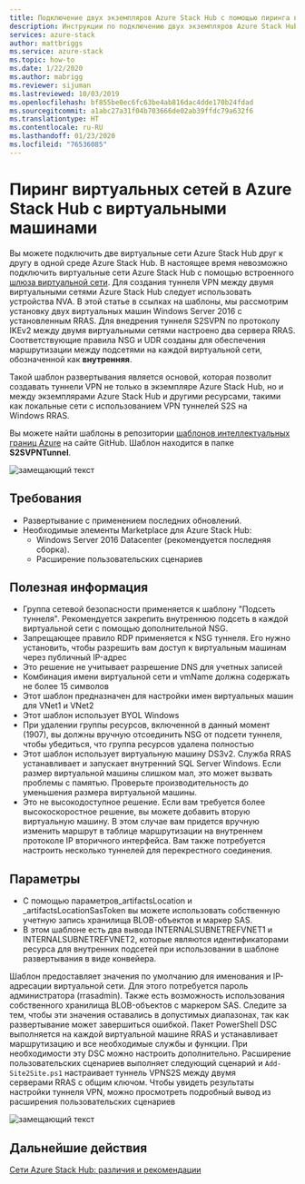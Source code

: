 ```yaml
---
title: Подключение двух экземпляров Azure Stack Hub с помощью пиринга виртуальных сетей | Документация Майкрософт
description: Инструкции по подключению двух экземпляров Azure Stack Hub с помощью пиринга виртуальных сетей.
services: azure-stack
author: mattbriggs
ms.service: azure-stack
ms.topic: how-to
ms.date: 1/22/2020
ms.author: mabrigg
ms.reviewer: sijuman
ms.lastreviewed: 10/03/2019
ms.openlocfilehash: bf855be0ec6fc63be4ab816dac4dde170b24fdad
ms.sourcegitcommit: a1abc27a31f04b703666de02ab39ffdc79a632f6
ms.translationtype: HT
ms.contentlocale: ru-RU
ms.lasthandoff: 01/23/2020
ms.locfileid: "76536085"
---
```

# <a name="vnet-peering-in-azure-stack-hub-with-vms"></a>Пиринг виртуальных сетей в Azure Stack Hub с виртуальными машинами

Вы можете подключить две виртуальные сети Azure Stack Hub друг к другу в одной среде Azure Stack Hub. В настоящее время невозможно подключить виртуальные сети Azure Stack Hub с помощью встроенного [шлюза виртуальной сети](https://docs.microsoft.com/azure-stack/user/azure-stack-network-differences). Для создания туннеля VPN между двумя виртуальными сетями Azure Stack Hub следует использовать устройства NVA. В этой статье в ссылках на шаблоны, мы рассмотрим установку двух виртуальных машин Windows Server 2016 с установленным RRAS. Для внедрения туннеля S2SVPN по протоколу IKEv2 между двумя виртуальными сетями настроено два сервера RRAS. Соответствующие правила NSG и UDR созданы для обеспечения маршрутизации между подсетями на каждой виртуальной сети, обозначенной как **внутренняя**. 

Такой шаблон развертывания является основой, которая позволит создавать туннели VPN не только в экземпляре Azure Stack Hub, но и между экземплярами Azure Stack Hub и другими ресурсами, такими как локальные сети с использованием VPN туннелей S2S на Windows RRAS. 

Вы можете найти шаблоны в репозитории [шаблонов интеллектуальных границ Azure](https://github.com/Azure-Samples/azure-intelligent-edge-patterns
) на сайте GitHub. Шаблон находится в папке **S2SVPNTunnel**.

![замещающий текст](./media/azure-stack-network-howto-vnet-peering/overview.png)

## <a name="requirements"></a>Требования

- Развертывание с применением последних обновлений. 
- Необходимые элементы Marketplace для Azure Stack Hub:
    -  Windows Server 2016 Datacenter (рекомендуется последняя сборка).
    -  Расширение пользовательских сценариев

## <a name="things-to-consider"></a>Полезная информация

- Группа сетевой безопасности применяется к шаблону "Подсеть туннеля". Рекомендуется закрепить внутреннюю подсеть в каждой виртуальной сети с помощью дополнительной NSG.
- Запрещающее правило RDP применяется к NSG туннеля. Его нужно установить, чтобы разрешить вам доступ к виртуальным машинам через публичный IP-адрес
- Это решение не учитывает разрешение DNS для учетных записей
- Комбинация имени виртуальной сети и vmName должна содержать не более 15 символов
- Этот шаблон предназначен для настройки имен виртуальных машин для VNet1 и VNet2
- Этот шаблон использует BYOL Windows
- При удалении группы ресурсов, включенной в данный момент (1907), вы должны вручную отсоединить NSG от подсети туннеля, чтобы убедиться, что группа ресурсов удалена полностью
- Этот шаблон использует виртуальную машину DS3v2. Служба RRAS устанавливает и запускает внутренний SQL Server Windows. Если размер виртуальной машины слишком мал, это может вызвать проблемы с памятью. Проверьте производительность до уменьшения размера виртуальной машины.
- Это не высокодоступное решение. Если вам требуется более высокоскоростное решение, вы можете добавить вторую виртуальную машину. В этом случае вам придется вручную изменить маршрут в таблице маршрутизации на внутреннем протоколе IP вторичного интерфейса. Вам также потребуется настроить несколько туннелей для перекрестного соединения.

## <a name="options"></a>Параметры

- С помощью параметров_artifactsLocation и _artifactsLocationSasToken вы можете использовать собственную учетную запись хранилища BLOB-объектов и маркер SAS.
- В этом шаблоне есть два вывода INTERNALSUBNETREFVNET1 и INTERNALSUBNETREFVNET2, которые являются идентификаторами ресурса для внутренних подсетей при использовании в шаблоне развертывания в виде конвейера.

Шаблон предоставляет значения по умолчанию для именования и IP-адресации виртуальной сети. Для этого потребуется пароль администратора (rrasadmin). Также есть возможность использования собственного хранилища BLOB-объектов с маркером SAS. Следите за тем, чтобы эти значения оставались в допустимых диапазонах, так как развертывание может завершиться ошибкой. Пакет PowerShell DSC выполняется на каждой виртуальной машине RRAS и устанавливает маршрутизацию и все необходимые службы и функции. При необходимости эту DSC можно настроить дополнительно. Расширение пользовательских сценариев выполняет следующий сценарий и `Add-Site2Site.ps1` настраивает туннель VPNS2S между двумя серверами RRAS с общим ключом. Чтобы увидеть результаты настройки туннеля VPN, можно просмотреть подробный вывод из расширения пользовательских сценариев

![замещающий текст](./media/azure-stack-network-howto-vnet-peering/s2svpntunnels2.png)

## <a name="next-steps"></a>Дальнейшие действия

[Сети Azure Stack Hub: различия и рекомендации](azure-stack-network-differences.md)  